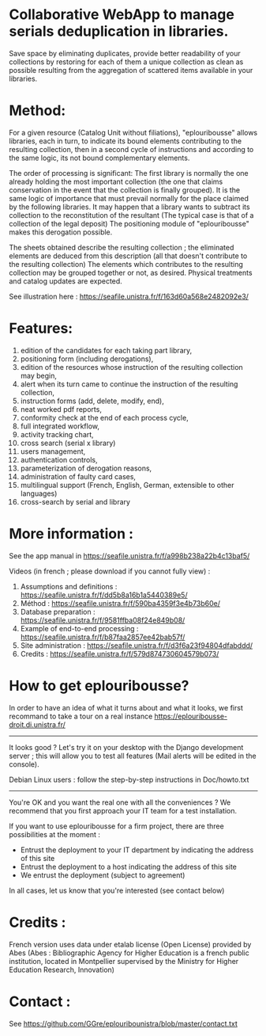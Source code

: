 # Collaborative WebApp to manage serials deduplication in libraries.

Save space by eliminating duplicates, provide better readability of your collections by restoring for each of them a unique collection as clean as possible resulting from the aggregation of scattered items available in your libraries.

# Method:

For a given resource (Catalog Unit without filiations), "eplouribousse" allows libraries, each in turn, to indicate its bound elements contributing to the resulting collection, then in a second cycle of instructions and according to the same logic, its not bound complementary elements.

The order of processing is significant: The first library is normally the one already holding the most important collection (the one that claims conservation in the event that the collection is finally grouped). It is the same logic of importance that must prevail normally for the place claimed by the following libraries. It may happen that a library wants to subtract its collection to the reconstitution of the resultant (The typical case is that of a collection of the legal deposit) The positioning module of "eplouribousse" makes this derogation possible.

The sheets obtained describe the resulting collection ; the eliminated elements are deduced from this description (all that doesn't contribute to the resulting collection) The elements which contributes to the resulting collection may be grouped together or not, as desired. Physical treatments and catalog updates are expected.

See illustration here : https://seafile.unistra.fr/f/163d60a568e2482092e3/

# Features:

01. edition of the candidates for each taking part library,
02. positioning form (including derogations),
03. edition of the resources whose instruction of the resulting collection may begin,
04. alert when its turn came to continue the instruction of the resulting collection,
05. instruction forms (add, delete, modify, end),
06. neat worked pdf reports,
07. conformity check at the end of each process cycle,
08. full integrated workflow,
09. activity tracking chart,
10. cross search (serial x library)
11. users management,
12. authentication controls,
13. parameterization of derogation reasons,
14. administration of faulty card cases,
15. multilingual support (French, English, German, extensible to other languages)
16. cross-search by serial and library

# More information :

See the app manual in https://seafile.unistra.fr/f/a998b238a22b4c13baf5/

Videos (in french ; please download if you cannot fully view) :
01. Assumptions and definitions : https://seafile.unistra.fr/f/dd5b8a16b1a5440389e5/
02. Méthod : https://seafile.unistra.fr/f/590ba4359f3e4b73b60e/
03. Database preparation : https://seafile.unistra.fr/f/9581ffba08f24e849b08/
04. Example of end-to-end processing : https://seafile.unistra.fr/f/b87faa2857ee42bab57f/
05. Site administration : https://seafile.unistra.fr/f/d3f6a23f94804dfabddd/
06. Credits : https://seafile.unistra.fr/f/579d874730604579b073/

# How to get eplouribousse?

In order to have an idea of what it turns about and what it looks, we first recommand to take a tour on a real instance https://eplouribousse-droit.di.unistra.fr/

----------------

It looks good ? Let's try it on your desktop with the Django development server ; this will allow you to test all features (Mail alerts will be edited in the console).

Debian Linux users : follow the step-by-step instructions in Doc/howto.txt

----------------

You're OK and you want the real one with all the conveniences ?
We recommend that you first approach your IT team for a test installation.

If you want to use eplouribousse for a firm project, there are three possibilities at the moment :
- Entrust the deployment to your IT department by indicating the address of this site
- Entrust the deployment to a host indicating the address of this site
- We entrust the deployment (subject to agreement)

In all cases, let us know that you're interested (see contact below)

# Credits :

French version uses data under etalab license (Open License) provided by Abes (Abes : Bibliographic Agency for Higher Education is a french public institution, located in Montpellier supervised by the Ministry for Higher Education Research, Innovation)

# Contact :

See https://github.com/GGre/eplouribounistra/blob/master/contact.txt
